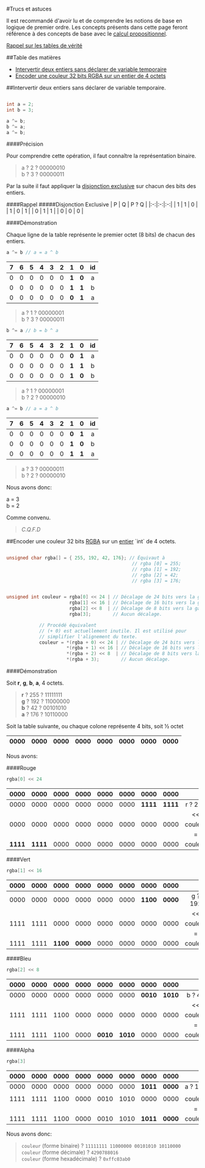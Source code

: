 #Trucs et astuces

Il est recommandé d'avoir lu et de comprendre les notions de base en logique de premier ordre. Les concepts présents dans cette page feront référence à des concepts de base avec le [calcul propositionnel](http://fr.wikipedia.org/wiki/Calcul_des_propositions).

[Rappel sur les tables de vérité](#tables-de-v%C3%A9rit%C3%A9)


##Table des matières
* [Intervertir deux entiers sans déclarer de variable temporaire](#intervertir-deux-entiers-sans-d%C3%A9clarer-de-variable-temporaire)
* [Encoder une couleur 32 bits RGBA sur un entier de 4 octets](#encoder-une-couleur-32-bits-rgba-sur-un-entier-int-de-4-octets)

##Intervertir deux entiers sans déclarer de variable temporaire.
```cpp

int a = 2;
int b = 3;

a ^= b;
b ^= a;
a ^= b;
```

####Précision

Pour comprendre cette opération, il faut connaître la représentation binaire.  

> a ? 2 ? 00000010  
> b ? 3 ? 00000011  

Par la suite il faut appliquer la [disjonction exclusive](../../common/ulaval-logistique.md#disjonction-exclusive) sur chacun des bits des entiers.


####Rappel 
#####Disjonction Exclusive
| P | Q | P ? Q |
|:-:|:-:|:-:|
| 1 | 1 | 0 |
| 1 | 0 | 1 |
| 0 | 1 | 1 |
| 0 | 0 | 0 |

####Démonstration

Chaque ligne de la table représente le premier octet (8 bits) de chacun des entiers.  

```cpp
a ^= b // a = a ^ b
```

| 7 | 6 | 5 | 4 | 3 | 2 | 1 | 0 | id |
|:-:|:-:|:-:|:-:|:-:|:-:|:-:|:-:|:-:|
| 0 | 0 | 0 | 0 | 0 | 0 | **1** | **0** | a |
| 0 | 0 | 0 | 0 | 0 | 0 | **1** | **1** | b |
| 0 | 0 | 0 | 0 | 0 | 0 | **0** | **1** | a |  

> a ? 1 ? 00000001  
> b ? 3 ? 00000011  

```cpp
b ^= a // b = b ^ a
```

| 7 | 6 | 5 | 4 | 3 | 2 | 1 | 0 | id |
|:-:|:-:|:-:|:-:|:-:|:-:|:-:|:-:|:-:|
| 0 | 0 | 0 | 0 | 0 | 0 | **0** | **1** | a |
| 0 | 0 | 0 | 0 | 0 | 0 | **1** | **1** | b |
| 0 | 0 | 0 | 0 | 0 | 0 | **1** | **0** | b |

> a ? 1 ? 00000001  
> b ? 2 ? 00000010

```cpp
a ^= b // a = a ^ b
```

| 7 | 6 | 5 | 4 | 3 | 2 | 1 | 0 | id |
|:-:|:-:|:-:|:-:|:-:|:-:|:-:|:-:|:-:|
| 0 | 0 | 0 | 0 | 0 | 0 | **0** | **1** | a |
| 0 | 0 | 0 | 0 | 0 | 0 | **1** | **0** | b |
| 0 | 0 | 0 | 0 | 0 | 0 | **1** | **1** | a |

> a ? 3 ? 00000011  
> b ? 2 ? 00000010  

Nous avons donc:  

a = 3   
b = 2  

Comme convenu.  
  
> _C.Q.F.D_


##Encoder une couleur 32 bits [RGBA](http://en.wikipedia.org/wiki/RGBA_color_space) sur un [entier](http://en.wikipedia.org/wiki/Integer_(computer_science)) `int` de 4 octets.

```cpp

unsigned char rgba[] = { 255, 192, 42, 176}; // Équivaut à
                                              // rgba [0] = 255;
                                              // rgba [1] = 192;
                                              // rgba [2] = 42;
                                              // rgba [3] = 176;


unsigned int couleur = rgba[0] << 24 | // Décalage de 24 bits vers la gauche des 8 premiers bits de rgba.
                       rgba[1] << 16 | // Décalage de 16 bits vers la gauche des 8 seconds bits de rgba.
                       rgba[2] << 8  | // Décalage de 8 bits vers la gauche des 8 tertiaires bits de rgba.
                       rgba[3];        // Aucun décalage.

            // Procédé équivalent
            // (+ 0) est actuellement inutile. Il est utilisé pour 
            // simplifier l'alignement du texte.
            couleur = *(rgba + 0) << 24 | // Décalage de 24 bits vers la gauche des 8 premiers bits de rgba.
                      *(rgba + 1) << 16 | // Décalage de 16 bits vers la gauche des 8 seconds bits de rgba.
                      *(rgba + 2) << 8  | // Décalage de 8 bits vers la gauche des 8 tertiaires bits de rgba.
                      *(rgba + 3);        // Aucun décalage.   
```

####Démonstration

Soit **r**, **g**, **b**, **a**,    4 octets.
> **r** ? 255 ? 11111111  
> **g** ? 192 ? 11000000   
> **b** ? 42  ? 00101010  
> **a** ? 176 ? 10110000  


Soit la table suivante, ou chaque colone représente 4 bits, soit ½ octet

|0000|0000|0000|0000|0000|0000|0000|0000|
|:-:|:-:|:-:|:-:|:-:|:-:|:-:|:-:|

Nous avons:  

####Rouge

```cpp
rgba[0] << 24
```

|0000|0000|0000|0000|0000|0000|0000|0000||
|:-:|:-:|:-:|:-:|:-:|:-:|:-:|:-:|:-:|
|0000|0000|0000|0000|0000|0000|**1111**|**1111**|r ? 255|
|||||||||<<|
|0000|0000|0000|0000|0000|0000|0000|0000|couleur|
|||||||||=||
|**1111**|**1111**|0000|0000|0000|0000|0000|0000|couleur|

####Vert

```cpp
rgba[1] << 16
```

|0000|0000|0000|0000|0000|0000|0000|0000||
|:-:|:-:|:-:|:-:|:-:|:-:|:-:|:-:|:-:|
|0000|0000|0000|0000|0000|0000|**1100**|**0000**|g ? 192|
|||||||||<<|
|1111|1111|0000|0000|0000|0000|0000|0000|couleur|
|||||||||=|
|1111|1111|**1100**|**0000**|0000|0000|0000|0000|couleur|

####Bleu

```cpp
rgba[2] << 8
```

|0000|0000|0000|0000|0000|0000|0000|0000||
|:-:|:-:|:-:|:-:|:-:|:-:|:-:|:-:|:-:|
|0000|0000|0000|0000|0000|0000|**0010**|**1010**|b ? 42|
|||||||||<<|
|1111|1111|1100|0000|0000|0000|0000|0000|couleur|
|||||||||=|
|1111|1111|1100|0000|**0010**|**1010**|0000|0000|couleur|

####Alpha

```cpp
rgba[3]
```

|0000|0000|0000|0000|0000|0000|0000|0000||
|:-:|:-:|:-:|:-:|:-:|:-:|:-:|:-:|:-:|
|0000|0000|0000|0000|0000|0000|**1011**|**0000**|a ? 176|
||||||||||
|1111|1111|1100|0000|0010|1010|0000|0000|couleur|
|||||||||=|
|1111|1111|1100|0000|0010|1010|**1011**|**0000**|couleur|

Nous avons donc:
> `couleur` (forme binaire) ? `11111111 11000000 00101010 10110000`  
> `couleur` (forme décimale) ? `4290788016`  
> `couleur` (forme hexadécimale) ? `0xffc03ab0`  
